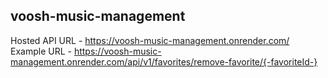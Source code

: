 ## voosh-music-management

Hosted API URL - https://voosh-music-management.onrender.com/
Example URL - https://voosh-music-management.onrender.com/api/v1/favorites/remove-favorite/{-favoriteId-}